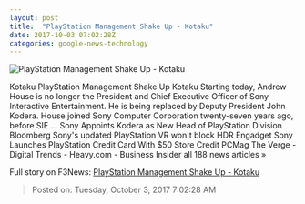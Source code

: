 ```yaml
---
layout: post
title:  "PlayStation Management Shake Up - Kotaku"
date: 2017-10-03 07:02:28Z
categories: google-news-technology
---
```


![PlayStation Management Shake Up - Kotaku](https://i.kinja-img.com/gawker-media/image/upload/s--kdHIoNmO--/c_fill,fl_progressive,g_center,h_450,q_80,w_800/zsk1xi0im0wlconkjdoj.png)

Kotaku PlayStation Management Shake Up Kotaku Starting today, Andrew House is no longer the President and Chief Executive Officer of Sony Interactive Entertainment. He is being replaced by Deputy President John Kodera. House joined Sony Computer Corporation twenty-seven years ago, before SIE ... Sony Appoints Kodera as New Head of PlayStation Division Bloomberg Sony's updated PlayStation VR won't block HDR Engadget Sony Launches PlayStation Credit Card With $50 Store Credit PCMag The Verge - Digital Trends - Heavy.com - Business Insider all 188 news articles »


Full story on F3News: [PlayStation Management Shake Up - Kotaku](http://www.f3nws.com/n/nZquRE)

> Posted on: Tuesday, October 3, 2017 7:02:28 AM
